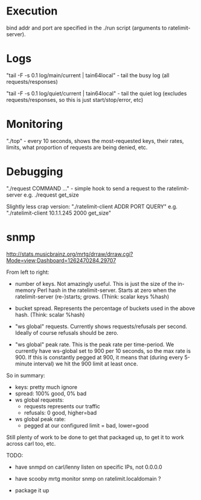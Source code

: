 Execution
=========

bind addr and port are specified in the ./run script (arguments to ratelimit-server).

Logs
====

"tail -F -s 0.1 log/main/current | tain64local" - tail the busy log (all
requests/responses)

"tail -F -s 0.1 log/quiet/current | tain64local" - tail the quiet log
(excludes requests/responses, so this is just start/stop/error, etc)

Monitoring
==========

"./top" - every 10 seconds, shows the most-requested keys, their rates,
limits, what proportion of requests are being denied, etc.

Debugging
=========

"./request COMMAND ..." - simple hook to send a request to the ratelimit-server
e.g.
	./request get_size

Slightly less crap version:
"./ratelimit-client ADDR PORT QUERY"
e.g.
	"./ratelimit-client 10.1.1.245 2000 get_size"

snmp
====

http://stats.musicbrainz.org/mrtg/drraw/drraw.cgi?Mode=view;Dashboard=1262470284.29707

From left to right:

- number of keys.  Not amazingly useful.  This is just the size of the
  in-memory Perl hash in the ratelimit-server.  Starts at zero when the
  ratelimit-server (re-)starts; grows.
  (Think: scalar keys %hash)

- bucket spread.  Represents the percentage of buckets used in the above hash.
  (Think: scalar %hash)

- "ws global" requests.  Currently shows requests/refusals per second.
  Ideally of course refusals should be zero.

- "ws global" peak rate.  This is the peak rate per time-period.  We currently
  have ws-global set to 900 per 10 seconds, so the max rate is 900.  If this
  is constantly pegged at 900, it means that (during every 5-minute interval)
  we hit the 900 limit at least once.

So in summary:

- keys: pretty much ignore
- spread: 100% good, 0% bad
- ws global requests:
  - requests represents our traffic
  - refusals: 0 good, higher=bad
- ws global peak rate:
  - pegged at our configured limit = bad, lower=good

Still plenty of work to be done to get that packaged up, to get it to work
across carl too, etc.

TODO:

- have snmpd on carl/lenny listen on specific IPs, not 0.0.0.0
- have scooby mrtg monitor snmp on ratelimit.localdomain
?

- package it up

